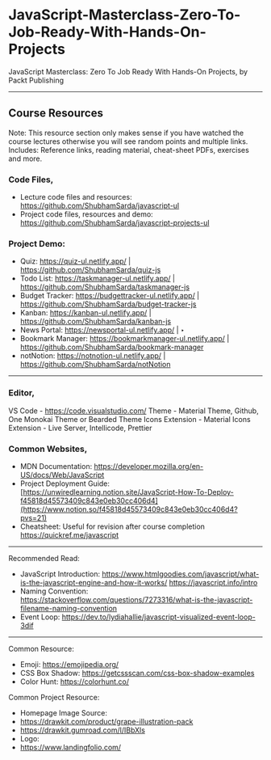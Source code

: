 # JavaScript-Masterclass-Zero-To-Job-Ready-With-Hands-On-Projects
JavaScript Masterclass: Zero To Job Ready With Hands-On Projects, by Packt Publishing

---

## Course Resources

Note: This resource section only makes sense if you have watched the course lectures otherwise you will see random points and multiple links.
Includes: Reference links, reading material, cheat-sheet PDFs, exercises and more. 

### Code Files,
- Lecture code files and resources: https://github.com/ShubhamSarda/javascript-ul
- Project code files, resources and demo: https://github.com/ShubhamSarda/javascript-projects-ul

### **Project Demo:**
- Quiz: https://quiz-ul.netlify.app/ | https://github.com/ShubhamSarda/quiz-js
- Todo List: https://taskmanager-ul.netlify.app/ | https://github.com/ShubhamSarda/taskmanager-js
- Budget Tracker: https://budgettracker-ul.netlify.app/ | https://github.com/ShubhamSarda/budget-tracker-js
- Kanban: https://kanban-ul.netlify.app/ | https://github.com/ShubhamSarda/kanban-js
- News Portal: https://newsportal-ul.netlify.app/ | ‣
- Bookmark Manager: https://bookmarkmanager-ul.netlify.app/ | https://github.com/ShubhamSarda/bookmark-manager
- notNotion: https://notnotion-ul.netlify.app/ | https://github.com/ShubhamSarda/notNotion

---
### **Editor**,

VS Code - https://code.visualstudio.com/
Theme - Material Theme, Github, One Monokai Theme or Bearded Theme
Icons Extension - Material Icons
Extension - Live Server, Intellicode, Prettier

### Common Websites,

- MDN Documentation: 
https://developer.mozilla.org/en-US/docs/Web/JavaScript
- Project Deployment Guide: 
[https://unwiredlearning.notion.site/JavaScript-How-To-Deploy-f45818d45573409c843e0eb30cc406d4](https://www.notion.so/f45818d45573409c843e0eb30cc406d4?pvs=21)
- Cheatsheet: Useful for revision after course completion
https://quickref.me/javascript

---
Recommended Read: 

- JavaScript Introduction: 
https://www.htmlgoodies.com/javascript/what-is-the-javascript-engine-and-how-it-works/
https://javascript.info/intro
- Naming Convention: 
https://stackoverflow.com/questions/7273316/what-is-the-javascript-filename-naming-convention
- Event Loop:
https://dev.to/lydiahallie/javascript-visualized-event-loop-3dif

---

Common Resource:

- Emoji: https://emojipedia.org/
- CSS Box Shadow: https://getcssscan.com/css-box-shadow-examples
- Color Hunt: https://colorhunt.co/

Common Project Resource:

- Homepage Image Source:
- https://drawkit.com/product/grape-illustration-pack
- https://drawkit.gumroad.com/l/IBbXls
- Logo:
- https://www.landingfolio.com/



